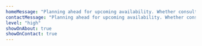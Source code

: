 ```yaml
---
homeMessage: "Planning ahead for upcoming availability. Whether consulting, project work, or long-term engagements—[reach out](/lets-work-together#contact) to discuss possibilities."
contactMessage: "Planning ahead for upcoming availability. Whether consulting, project work, or long-term engagements—reach out to discuss possibilities."
level: "high"
showOnAbout: true
showOnContact: true
---
```

